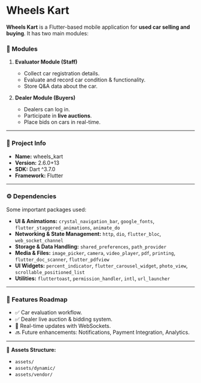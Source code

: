 # Wheels Kart  

**Wheels Kart** is a Flutter-based mobile application for **used car selling and buying**. It has two main modules:  

### 📌 Modules  

1. **Evaluator Module (Staff)**  
   - Collect car registration details.  
   - Evaluate and record car condition & functionality.  
   - Store Q&A data about the car.  

2. **Dealer Module (Buyers)**  
   - Dealers can log in.  
   - Participate in **live auctions**.  
   - Place bids on cars in real-time.  

---

### 📱 Project Info  

- **Name:** wheels_kart  
- **Version:** 2.6.0+13  
- **SDK:** Dart ^3.7.0  
- **Framework:** Flutter  

---

### ⚙️ Dependencies  

Some important packages used:  
- **UI & Animations:** `crystal_navigation_bar`, `google_fonts`, `flutter_staggered_animations`, `animate_do`  
- **Networking & State Management:** `http`, `dio`, `flutter_bloc`, `web_socket_channel`  
- **Storage & Data Handling:** `shared_preferences`, `path_provider`  
- **Media & Files:** `image_picker`, `camera`, `video_player`, `pdf`, `printing`, `flutter_doc_scanner`, `flutter_pdfview`  
- **UI Widgets:** `percent_indicator`, `flutter_carousel_widget`, `photo_view`, `scrollable_positioned_list`  
- **Utilities:** `fluttertoast`, `permission_handler`, `intl`, `url_launcher`  

---

### 🎯 Features Roadmap  

- ✅ Car evaluation workflow.  
- ✅ Dealer live auction & bidding system.  
- 🔄 Real-time updates with WebSockets.  
- 🔜 Future enhancements: Notifications, Payment Integration, Analytics.  

---

📂 **Assets Structure:**  
- `assets/`  
- `assets/dynamic/`  
- `assets/vendor/`  
